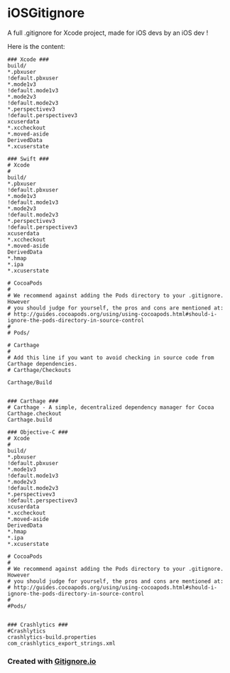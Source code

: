 # iOSGitignore
A full .gitignore for Xcode project, made for iOS devs by an iOS dev !

Here is the content:

    ### Xcode ###
    build/
    *.pbxuser
    !default.pbxuser
    *.mode1v3
    !default.mode1v3
    *.mode2v3
    !default.mode2v3
    *.perspectivev3
    !default.perspectivev3
    xcuserdata
    *.xccheckout
    *.moved-aside
    DerivedData
    *.xcuserstate
    
    ### Swift ###
    # Xcode
    #
    build/
    *.pbxuser
    !default.pbxuser
    *.mode1v3
    !default.mode1v3
    *.mode2v3
    !default.mode2v3
    *.perspectivev3
    !default.perspectivev3
    xcuserdata
    *.xccheckout
    *.moved-aside
    DerivedData
    *.hmap
    *.ipa
    *.xcuserstate
    
    # CocoaPods
    #
    # We recommend against adding the Pods directory to your .gitignore. However
    # you should judge for yourself, the pros and cons are mentioned at:
    # http://guides.cocoapods.org/using/using-cocoapods.html#should-i-ignore-the-pods-directory-in-source-control
    #
    # Pods/
    
    # Carthage
    #
    # Add this line if you want to avoid checking in source code from Carthage dependencies.
    # Carthage/Checkouts
    
    Carthage/Build
    
    
    ### Carthage ###
    # Carthage - A simple, decentralized dependency manager for Cocoa
    Carthage.checkout
    Carthage.build
    
    ### Objective-C ###
    # Xcode
    #
    build/
    *.pbxuser
    !default.pbxuser
    *.mode1v3
    !default.mode1v3
    *.mode2v3
    !default.mode2v3
    *.perspectivev3
    !default.perspectivev3
    xcuserdata
    *.xccheckout
    *.moved-aside
    DerivedData
    *.hmap
    *.ipa
    *.xcuserstate
    
    # CocoaPods
    #
    # We recommend against adding the Pods directory to your .gitignore. However
    # you should judge for yourself, the pros and cons are mentioned at:
    # http://guides.cocoapods.org/using/using-cocoapods.html#should-i-ignore-the-pods-directory-in-source-control
    #
    #Pods/
    
    
    ### Crashlytics ###
    #Crashlytics
    crashlytics-build.properties
    com_crashlytics_export_strings.xml

### Created with [Gitignore.io](https://www.gitignore.io)
